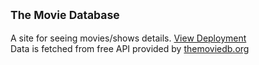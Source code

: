 ## <sub>The Movie Database
  A site for seeing movies/shows details. <a href="https://thearkein.github.io/tmdb/">View Deployment</a><br>
  Data is fetched from free API provided by <a href="https://www.themoviedb.org/">themoviedb.org</a>
